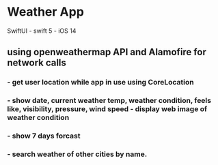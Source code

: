 
# Weather App
SwiftUI - swift 5 - iOS 14 
## using openweathermap API and Alamofire for network calls  

### - get user location while app in use using CoreLocation 
### - show date, current weather temp, weather condition, feels like, visibility, pressure, wind speed - display web image of weather condition
### - show 7 days forcast 
### - search weather of other cities by name. 
